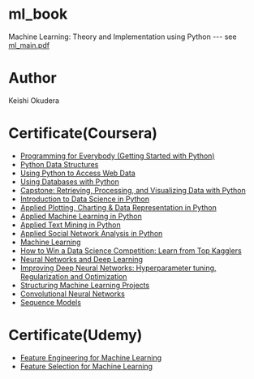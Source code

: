 # ml_book
Machine Learning: Theory and Implementation using Python --- see [ml_main.pdf](https://github.com/kotaro0220/ml_book/blob/master/ml_main.pdf)

# Author
Keishi Okudera

# Certificate(Coursera)
- [Programming for Everybody (Getting Started with Python)](https://www.coursera.org/account/accomplishments/certificate/SLW9N79ATL5Q)
- [Python Data Structures](https://www.coursera.org/account/accomplishments/certificate/CMP76FWZQCRV)
- [Using Python to Access Web Data](https://www.coursera.org/account/accomplishments/certificate/GB722WCV9AT5)
- [Using Databases with Python](https://www.coursera.org/account/accomplishments/certificate/Z2WDWXE3ZFQE)
- [Capstone: Retrieving, Processing, and Visualizing Data with Python](https://www.coursera.org/account/accomplishments/certificate/NS799LS3K3PY)
- [Introduction to Data Science in Python](https://www.coursera.org/account/accomplishments/certificate/WCJFYUVRQPWP)
- [Applied Plotting, Charting & Data Representation in Python](https://www.coursera.org/account/accomplishments/certificate/XCCD4QV7CC5P)
- [Applied Machine Learning in Python](https://www.coursera.org/account/accomplishments/certificate/HQENJCMZHL54)
- [Applied Text Mining in Python](https://www.coursera.org/account/accomplishments/certificate/VKEYXKAKZ9QU)
- [Applied Social Network Analysis in Python](https://www.coursera.org/account/accomplishments/certificate/VK4DS6TAGN3E)
- [Machine Learning](https://www.coursera.org/account/accomplishments/certificate/M6YNZNKVYP7X)
- [How to Win a Data Science Competition: Learn from Top Kagglers](https://www.coursera.org/account/accomplishments/certificate/NT776SR4WH7A)
- [Neural Networks and Deep Learning](https://www.coursera.org/account/accomplishments/certificate/9JJPEU7J96NL)
- [Improving Deep Neural Networks: Hyperparameter tuning, Regularization and Optimization](https://www.coursera.org/account/accomplishments/certificate/QS4EXYRE285H)
- [Structuring Machine Learning Projects](https://www.coursera.org/account/accomplishments/certificate/AJEAPVYFDTH2)
- [Convolutional Neural Networks](https://www.coursera.org/account/accomplishments/verify/3KTADAJL8MP4)
- [Sequence Models](https://www.coursera.org/account/accomplishments/verify/H6L7QC82NZV6)

# Certificate(Udemy)
- [Feature Engineering for Machine Learning](https://www.udemy.com/certificate/UC-AEQOGYHL/)
- [Feature Selection for Machine Learning](https://www.udemy.com/certificate/UC-RZE1RM0Z/)
